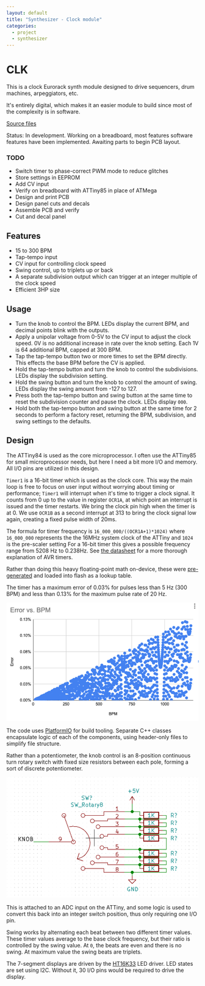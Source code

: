 ```yaml
---
layout: default
title: "Synthesizer - Clock module"
categories:
  - project
  - synthesizer
---
```


# CLK

This is a clock Eurorack synth module designed to drive sequencers, drum machines, arpeggiators, etc.

It's entirely digital, which makes it an easier module to build since most of the complexity is in software.

[Source files](https://github.com/rabidaudio/synthesizer/tree/clock/clock)

Status: In development. Working on a breadboard, most features software features have been implemented. Awaiting parts to begin PCB layout.

### TODO

- Switch timer to phase-correct PWM mode to reduce glitches
- Store settings in EEPROM
- Add CV input
- Verify on breadboard with ATTiny85 in place of ATMega
- Design and print PCB
- Design panel cuts and decals
- Assemble PCB and verify
- Cut and decal panel

## Features

- 15 to 300 BPM
- Tap-tempo input
- CV input for controlling clock speed
- Swing control, up to triplets up or back
- A separate subdivision output which can trigger at an integer multiple of the clock speed
- Efficient 3HP size

## Usage

- Turn the knob to control the BPM. LEDs display the current BPM, and decimal points blink with the outputs.
- Apply a unipolar voltage from 0-5V to the CV input to adjust the clock speed. 0V is no additional increase in rate over the knob setting. Each 1V is 64 additional BPM, capped at 300 BPM.
- Tap the tap-tempo button two or more times to set the BPM directly. This effects the base BPM before the CV is applied.
- Hold the tap-tempo button and turn the knob to control the subdivisions. LEDs display the subdivision setting.
- Hold the swing button and turn the knob to control the amount of swing. LEDs display the swing amount from -127 to 127.
- Press both the tap-tempo button and swing button at the same time to reset the subdivision counter and pause the clock. LEDs display `000`.
- Hold both the tap-tempo button and swing button at the same time for 2 seconds to perform a factory reset, returning the BPM, subdivision, and swing settings to the defaults.

## Design

The ATTiny84 is used as the core microprocessor. I often use the ATTiny85 for small microprocessor needs, but here I need a bit more I/O and memory. All I/O pins are utilized in this design.

`Timer1` is a 16-bit timer which is used as the clock core. This way the main loop is free to focus on user input without worrying about timing or performance; `Timer1` will interrupt when it's time to trigger a clock signal. It counts from 0 up to the value in register `OCR1A`, at which point an interrupt is issued and the timer restarts. We bring the clock pin high when the timer is at 0. We use `OCR1B` as a second interrupt at 313 to bring the clock signal low again, creating a fixed pulse width of 20ms.

The formula for timer frequency is `16_000_000/((OCR1A+1)*1024)` where `16_000_000` represents the the 16MHz system clock of the ATTiny and `1024` is the pre-scaler setting For a 16-bit timer this gives a possible frequency range from 5208 Hz to 0.238Hz. See [the datasheet](http://ww1.microchip.com/downloads/en/devicedoc/Atmel-7701_Automotive-Microcontrollers-ATtiny24-44-84_Datasheet.pdf) for a more thorough explanation of AVR timers.

Rather than doing this heavy floating-point math on-device, these were [pre-generated](https://docs.google.com/spreadsheets/d/e/2PACX-1vRYF0LwfJ1-PHLnWnM49WWA0hqCR1MDAl3SorFMbPlyfnnnua1AY_6QSFmG-xYukErxw6XOodOVI3JO/pubhtml) and loaded into flash as a lookup table.

The timer has a maximum error of 0.03% for pulses less than 5 Hz (300 BPM) and less than 0.13% for the maximum pulse rate of 20 Hz.

![BPM vs Error](/images/clock_module_bpm_error.png)

The code uses [PlatformIO](https://platformio.org/) for build tooling. Separate C++ classes encapsulate logic of each of the components, using header-only files to simplify file structure.

Rather than a potentiometer, the knob control is an 8-position continuous turn rotary switch with fixed size resistors between each pole, forming a sort of discrete potentiometer.

![Rotary schematic](/images/clock_module_discrete_potentiometer.png)

This is attached to an ADC input on the ATTiny, and some logic is used to convert this back into an integer switch position, thus only requiring one I/O pin.

Swing works by alternating each beat between two different timer values. These timer values average to the base clock frequency, but their ratio is controlled by the swing value. At `0`, the beats are even and there is no swing. At maximum value the swing beats are triplets.

The 7-segment displays are driven by the [HT16K33](resources#HT16K33) LED driver. LED states are set using I2C. Without it, 30 I/O pins would be required to drive the display.
